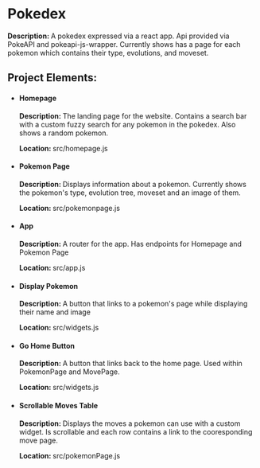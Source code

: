<h1>Pokedex</h1>
<p><b>Description: </b>A pokedex expressed via a react app. Api provided via PokeAPI and pokeapi-js-wrapper. Currently shows has a page for each pokemon which contains their type, evolutions, and moveset. </p>

<h2>Project Elements: </h2>
<ul>
  <li>
    <h4>Homepage</h4>
    <p><b>Description: </b>The landing page for the website. Contains a search bar with a custom fuzzy search for any pokemon in the pokedex. Also shows a random pokemon. </p>
    <p><b>Location: </b>src/homepage.js</p>
  </li>
  <li>
    <h4>Pokemon Page</h4>
    <p><b>Description: </b>Displays information about a pokemon. Currently shows the pokemon's type, evolution tree, moveset and an image of them. </p>
    <p><b>Location: </b>src/pokemonpage.js</p>
  </li>
  <li>
    <h4>App</h4>
    <p><b>Description: </b>A router for the app. Has endpoints for Homepage and Pokemon Page</p>
    <p><b>Location: </b>src/app.js</p>
  </li>
  <li>
    <h4>Display Pokemon</h4>
    <p><b>Description: </b>A button that links to a pokemon's page while displaying their name and image</p>
    <p><b>Location: </b>src/widgets.js</p>
  </li>
  <li>
    <h4>Go Home Button</h4>
    <p><b>Description: </b>A button that links back to the home page. Used within PokemonPage and MovePage. </p>
    <p><b>Location: </b>src/widgets.js</p>
  </li>
  <li>
    <h4>Scrollable Moves Table</h4>
    <p><b>Description: </b>Displays the moves a pokemon can use with a custom widget. Is scrollable and each row contains a link to the cooresponding move page. </p>
    <p><b>Location: </b>src/pokemonPage.js</p>
  </li>
</ul>
